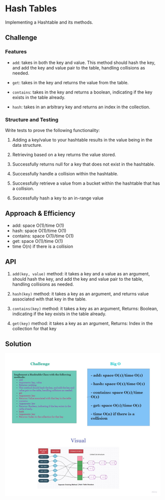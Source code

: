 # Hash Tables

Implementing a Hashtable and its methods.


## Challenge

### Features

- `add`: takes in both the key and value. This method should hash the key, and add the key and value pair to the table, handling collisions as needed.

- `get`: takes in the key and returns the value from the table.

- `contains`: takes in the key and returns a boolean, indicating if the key exists in the table already.

- `hash`: takes in an arbitrary key and returns an index in the collection.

### Structure and Testing


Write tests to prove the following functionality:


1) Adding a key/value to your hashtable results in the value being in the data structure.

2) Retrieving based on a key returns the value stored.

3) Successfully returns null for a key that does not exist in the hashtable.


4) Successfully handle a collision within the hashtable.

5) Successfully retrieve a value from a bucket within the hashtable that has a collision.

6) Successfully hash a key to an in-range value


## Approach & Efficiency

- add: space O(1)/time O(1)
- hash: space O(1)/time O(1)
- contains: space O(1)/time O(1)
- get: space O(1)/time O(1)
- time O(n) if there is a collision

## API



1. `add(key, value)` method: it takes a key and a value as an argument,  should hash the key, and add the key and value pair to the table, handling collisions as needed.


2. `hash(key)` method: it takes a key as an argument, and returns value associated with that key in the table.

3. `contains(key)` method: it takes a key as an argument, Returns: Boolean, indicating if the key exists in the table already.

4. `get(key)` method: it takes a key as an argument, Returns: Index in the collection for that key



## Solution
![](images/wb.jpg)